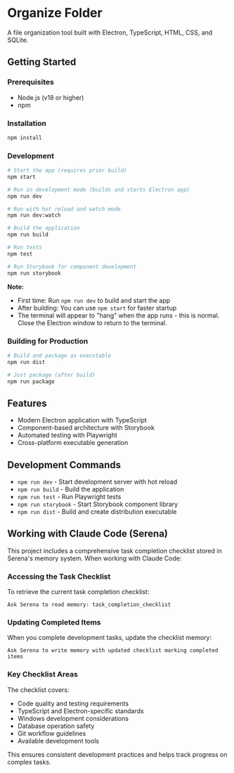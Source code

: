 # Organize Folder

A file organization tool built with Electron, TypeScript, HTML, CSS, and SQLite.

## Getting Started

### Prerequisites
- Node.js (v18 or higher)
- npm

### Installation
```bash
npm install
```

### Development
```bash
# Start the app (requires prior build)
npm start

# Run in development mode (builds and starts Electron app)
npm run dev

# Run with hot reload and watch mode
npm run dev:watch

# Build the application
npm run build

# Run tests
npm test

# Run Storybook for component development
npm run storybook
```

**Note:** 
- First time: Run `npm run dev` to build and start the app
- After building: You can use `npm start` for faster startup
- The terminal will appear to "hang" when the app runs - this is normal. Close the Electron window to return to the terminal.

### Building for Production
```bash
# Build and package as executable
npm run dist

# Just package (after build)
npm run package
```

## Features
- Modern Electron application with TypeScript
- Component-based architecture with Storybook
- Automated testing with Playwright
- Cross-platform executable generation

## Development Commands
- `npm run dev` - Start development server with hot reload
- `npm run build` - Build the application
- `npm run test` - Run Playwright tests
- `npm run storybook` - Start Storybook component library
- `npm run dist` - Build and create distribution executable

## Working with Claude Code (Serena)

This project includes a comprehensive task completion checklist stored in Serena's memory system. When working with Claude Code:

### Accessing the Task Checklist
To retrieve the current task completion checklist:
```
Ask Serena to read memory: task_completion_checklist
```

### Updating Completed Items
When you complete development tasks, update the checklist memory:
```
Ask Serena to write memory with updated checklist marking completed items
```

### Key Checklist Areas
The checklist covers:
- Code quality and testing requirements
- TypeScript and Electron-specific standards
- Windows development considerations
- Database operation safety
- Git workflow guidelines
- Available development tools

This ensures consistent development practices and helps track progress on complex tasks.